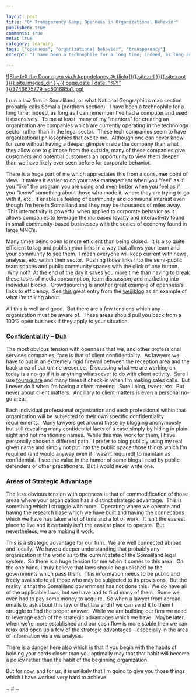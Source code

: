 ```yaml
---

layout: post
title: "On Transparency &amp; Openness in Organizational Behavior"
published: true
comments: true
meta: true
category: learning
tags: ["openness", "organizational behavior", "transparency"]
excerpt: "I have been a technophile for a long time; indeed, as long as I can remember I've had a computer and used it extensively.  Many of my 'mentors' for creating an organization are companies which are currently operating in the technology sector rather than in the legal sector, because being open is more efficient than being closed.  Openness is well and good, but there are a few tensions which any organization must navigate in this area."

---
```


[![She left the Door open via h.koppdelaney @ flickr]({{ site.url }}{{ site.root }}{{ site.images_dir }}/{{ page.date | date: "%Y" }}/3746675779_ec501685a1.jpg)](http://www.flickr.com/photos/h-k-d/3746675779/)

I run a law firm in Somaliland, or what National Geographic’s map section probably calls Somalia (northern section).  I have been a technophile for a long time; indeed, as long as I can remember I’ve had a computer and used it extensively.  To me at least, many of my “mentors” for creating an organization are companies which are currently operating in the technology sector rather than in the legal sector.  These tech companies seem to have organizational philosophies that excite me.  Although one can never know for sure without having a deeper glimpse inside the company than what they allow one to glimpse from the outside, many of these companies give customers and potential customers an opportunity to view them deeper than we have likely ever seen before for corporate behavior.


There is a huge part of me which appreciates this from a consumer point of view.  It makes it easier to do your task management when you “feel” as if you “like” the program you are using and even better when you feel as if you “know” something about those who made it, where they are trying to go with it, etc.  It enables a feeling of community and communal interest even though I’m here in Somaliland and they may be thousands of miles away.  This interactivity is powerful when applied to corporate behavior as it allows companies to leverage the increased loyalty and interactivity found in small community-based businesses with the scales of economy found in large MNC’s.

Many times being open is more efficient than being closed.  It is also quite efficient to tag and publish your links in a way that allows your team and your community to see them.  I mean everyone will keep current with news, analysis, etc. within their sector.  Pushing those links into the semi-public team spaces and public community spaces with the click of one button.  Why not?  At the end of the day it saves you more time than having to break these tasks of media consumption, team discussion, and marketing into individual blocks.  Crowdsourcing is another great example of openness’s links to efficiency.  See [this][2] great entry from the [weijiblog][3] as an example of what I’m talking about.

 [2]: http://weijiblog.com/2010/10/62-diaspora-and-kickstarter/
 [3]: http://weijiblog.com/

All this is well and good.  But there are a few tensions which any organization must be aware of.  These areas should pull you back from a 100% open business if they apply to your situation.

### Confidentiality – Duh

The most obvious tension with openness that we, and other professional services companies, face is that of client confidentiality.  As lawyers we have to put in an extremely rigid firewall between the reception area and the back area of our online presence.  Discussing what we are working on today is a no-go if it is anything whatsoever to do with client activity.  Sure I use [foursquare][4] and many times it check-in when I’m making sales calls.  But I never do it when I’m having a client meeting.  Sure I blog, tweet, etc.  But never about client matters.  Ancillary to client matters is even a personal no-go area.

 [4]: http://foursquare.com/compleatang

Each individual professional organization and each professional within that organization will be subjected to their own specific confidentiality requirements.  Many lawyers get around these by blogging anonymously but still revealing many confidential facts of a case simply by hiding in plain sight and not mentioning names.  While this may work for them, I have personally chosen a different path.  I prefer to blog publicly using my real given name and simply not put into the public space those things which I’m required (and would anyway even if I wasn’t required) to maintain as confidential.  I see the value in the humor of some blogs I read by public defenders or other practitioners.  But I would never write one.

### Areas of Strategic Advantage

The less obvious tension with openness is that of commodification of those areas where your organization has a distinct strategic advantage.  This is something which I struggle with more.  Operating where we operate and having the research base which we have built and having the connections which we have has taken a lot of time and a lot of work.  It isn’t the easiest place to live and it certainly isn’t the easiest place to operate.  But nevertheless, we are making it work.

This is a strategic advantage for our firm.  We are well connected abroad and locally.  We have a deeper understanding that probably any organization in the world as to the current state of the Somaliland legal system.  So there is a huge tension for me when it comes to this area.  On the one hand, I truly believe that laws should be published by the governments which pass them.  This information needs to be public and freely available to all those who may be subjected to its provisions.  But the reality is that the Somaliland government has not done this.  We do have all of the applicable laws, but we have had to find many of them.  Some we even had to pay some money to acquire.  So when a lawyer from abroad emails to ask about this law or that law and if we can send it to them I struggle to find the proper answer.  While we are building our firm we need to leverage each of the strategic advantages which we have   Maybe later, when we’re more established and our cash flow is more stable then we can relax and open up a few of the strategic advantages – especially in the area of information vis a vis analysis.

There is a danger here also which is that if you begin with the habits of holding your cards closer than you optimally may that that habit will become a policy rather than the habit of the beginning organization.

But for now, and for us, it is unlikely that I’m going to give you those things which I have worked very hard to achieve.

~ # ~